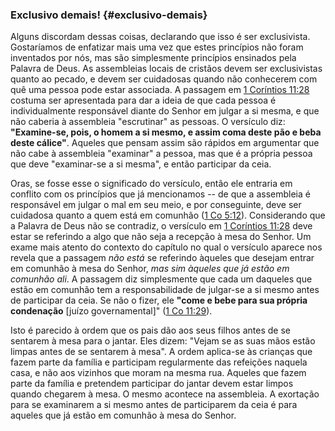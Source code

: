 ### Exclusivo demais! {#exclusivo-demais}

Alguns discordam dessas coisas, declarando que isso é ser exclusivista. Gostaríamos de enfatizar mais uma vez que estes princípios não foram inventados por nós, mas são simplesmente princípios ensinados pela Palavra de Deus. As assembleias locais de cristãos devem ser exclusivistas quanto ao pecado, e devem ser cuidadosas quando não conhecerem com quê uma pessoa pode estar associada. A passagem em [1 Coríntios 11:28](http://bibliaonline.com.br/acf/1co/11/28) costuma ser apresentada para dar a ideia de que cada pessoa é individualmente responsável diante do Senhor em julgar a si mesma, e que não caberia à assembleia &quot;escrutinar&quot; as pessoas. O versículo diz: **&quot;Examine-se, pois, o homem a si mesmo, e assim coma deste pão e beba deste cálice&quot;**. Aqueles que pensam assim são rápidos em argumentar que não cabe à assembleia &quot;examinar&quot; a pessoa, mas que é a própria pessoa que deve &quot;examinar-se a si mesma&quot;, e então participar da ceia.

Oras, se fosse esse o significado do versículo, então ele entraria em conflito com os princípios que já mencionamos -- de que a assembleia é responsável em julgar o mal em seu meio, e por conseguinte, deve ser cuidadosa quanto a quem está em comunhão ([1 Co 5:12](http://bibliaonline.com.br/acf/1co/5/12)). Considerando que a Palavra de Deus não se contradiz, o versículo em [1 Coríntios 11:28](http://bibliaonline.com.br/acf/1co/11/28) deve estar se referindo a algo que não seja a recepção à mesa do Senhor. Um exame mais atento do contexto do capítulo no qual o versículo aparece nos revela que a passagem _não está_ se referindo àqueles que desejam entrar em comunhão à mesa do Senhor, _mas sim àqueles que já estão em comunhão ali_. A passagem diz simplesmente que cada um daqueles que estão em comunhão tem a responsabilidade de julgar-se a si mesmo antes de participar da ceia. Se não o fizer, ele **&quot;come e bebe para sua própria condenação** [juízo governamental]&quot; ([1 Co 11:29](http://bibliaonline.com.br/acf/1co/11/29)).

Isto é parecido à ordem que os pais dão aos seus filhos antes de se sentarem à mesa para o jantar. Eles dizem: &quot;Vejam se as suas mãos estão limpas antes de se sentarem à mesa&quot;. A ordem aplica-se às crianças que fazem parte da família e participam regularmente das refeições naquela casa, e não aos vizinhos que moram na mesma rua. Aqueles que fazem parte da família e pretendem participar do jantar devem estar limpos quando chegarem à mesa. O mesmo acontece na assembleia. A exortação para se examinarem a si mesmo antes de participarem da ceia é para aqueles que já estão em comunhão à mesa do Senhor.